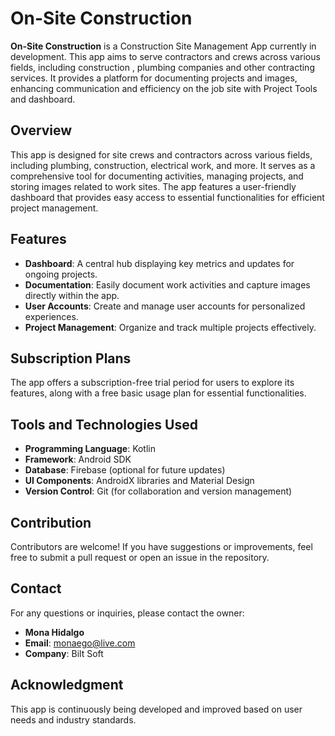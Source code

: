 # On-Site Construction

**On-Site Construction** is a Construction Site Management App currently in development. 
This app aims to serve contractors and crews across various fields, including construction , plumbing companies and other contracting services. It provides a platform for documenting projects and images, enhancing communication and efficiency on the job site with Project Tools and dashboard.

## Overview
This app is designed for site crews and contractors across various fields, including plumbing, construction, electrical work, and more. It serves as a comprehensive tool for documenting activities, managing projects, and storing images related to work sites. The app features a user-friendly dashboard that provides easy access to essential functionalities for efficient project management.

## Features
- **Dashboard**: A central hub displaying key metrics and updates for ongoing projects.
- **Documentation**: Easily document work activities and capture images directly within the app.
- **User Accounts**: Create and manage user accounts for personalized experiences.
- **Project Management**: Organize and track multiple projects effectively.

## Subscription Plans
The app offers a subscription-free trial period for users to explore its features, along with a free basic usage plan for essential functionalities.

## Tools and Technologies Used
- **Programming Language**: Kotlin
- **Framework**: Android SDK
- **Database**: Firebase (optional for future updates)
- **UI Components**: AndroidX libraries and Material Design
- **Version Control**: Git (for collaboration and version management)

## Contribution
Contributors are welcome! If you have suggestions or improvements, feel free to submit a pull request or open an issue in the repository.

## Contact
For any questions or inquiries, please contact the owner:
- **Mona Hidalgo**
- **Email**: [monaego@live.com](mailto:monaego@live.com)
- **Company**: Bilt Soft

## Acknowledgment 
This app is continuously being developed and improved based on user needs and industry standards.

       
